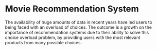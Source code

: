 # Movie Recommendation System

The availability of huge amounts of data in recent years have led users to being faced with an overload of choices. The outcome is a growth on the importance of recommendation systems due to their ability to solve this choice overload problem, by providing users with the most relevant products from many possible choices.


